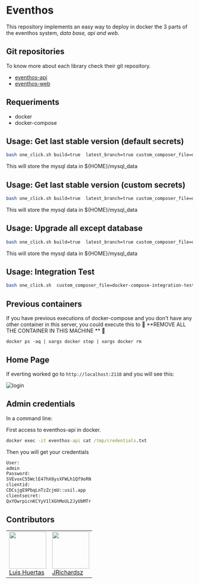 # Eventhos

This repository implements an easy way to deploy in docker the 3 parts of the eventhos system, _data base, api and web_.

## Git repositories

To know more about each library check their git repository.

- [eventhos-api](https://github.com/usil/eventhos-api)
- [eventhos-web](https://github.com/usil/eventhos-web)

## Requeriments

- docker
- docker-compose

## Usage: Get last stable version (default secrets)

```sh
bash one_click.sh build=true  latest_branch=true custom_composer_file=docker-compose-init.yml 
```

This will store the mysql data in ${HOME}/mysql_data


## Usage: Get last stable version (custom secrets)

```sh
bash one_click.sh build=true  latest_branch=true custom_composer_file=docker-compose-init.yml config_mode=expert
```

This will store the mysql data in ${HOME}/mysql_data

## Usage: Upgrade all except database

```sh
bash one_click.sh build=true  latest_branch=true custom_composer_file=docker-compose-previous-db.yml
```

This will store the mysql data in ${HOME}/mysql_data

## Usage: Integration Test

```sh
bash one_click.sh  custom_composer_file=docker-compose-integration-tests.yml  build=true latest_branch=true
```

## Previous containers

If you have previous executions of docker-compose and you don't have any other container in this server, you could execute this to :pushpin: **REMOVE ALL THE CONTAINER IN THIS MACHINE ** :pushpin:

```
docker ps -aq | xargs docker stop | xargs docker rm
```

## Home Page

If everting worked go to `http://localhost:2110` and you will see this:

![login](https://i.ibb.co/51kZBTy/eventhos-login.jpg)

## Admin credentials

In a command line:

First access to eventhos-api in docker.

```cmd
docker exec -it eventhos-api cat /tmp/credentials.txt
```

Then you will get your credentials

```txt
User:
admin
Password:
SVEvoxC55WclE47hX8ysXFWLh1Qf9oRN
clientid:
CDCsjgE9PbqLnTzZcjmU::usil.app
clientsecret:
QxYOwrpicnKCYyV1lXGhMoUL2JyUbMTr
```

## Contributors

<table>
  <tbody>
    <td>
      <img src="https://i.ibb.co/88Tp6n5/Recurso-7.png" width="100px;"/>
      <br />
      <label><a href="https://github.com/TacEtarip">Luis Huertas</a></label>
      <br />
    </td>
    <td>
      <img src="https://avatars0.githubusercontent.com/u/3322836?s=460&v=4" width="100px;"/>
      <br />
      <label><a href="http://jrichardsz.github.io/">JRichardsz</a></label>
      <br />
    </td>
  </tbody>
</table>